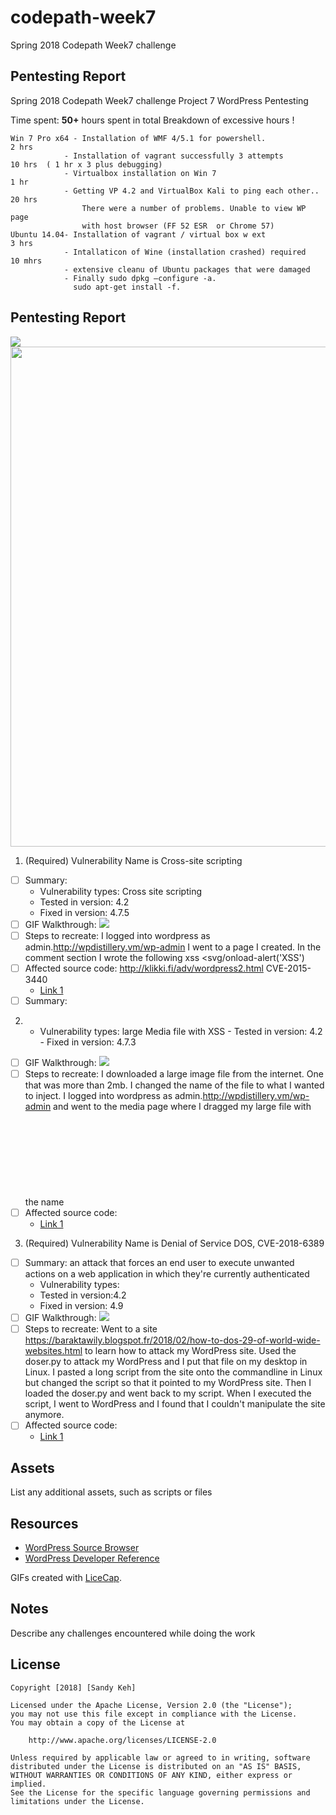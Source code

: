 # codepath-week7
Spring 2018 Codepath Week7 challenge

## Pentesting Report
Spring 2018 Codepath Week7 challenge
Project 7 WordPress Pentesting

Time spent: **50+** hours spent in total
Breakdown of excessive hours !
    
    Win 7 Pro x64 - Installation of WMF 4/5.1 for powershell.                 2 hrs
                - Installation of vagrant successfully 3 attempts             10 hrs  ( 1 hr x 3 plus debugging)
                - Virtualbox installation on Win 7                            1 hr
                - Getting VP 4.2 and VirtualBox Kali to ping each other..     20 hrs
                    There were a number of problems. Unable to view WP page
                    with host browser (FF 52 ESR  or Chrome 57)     
    Ubuntu 14.04- Installation of vagrant / virtual box w ext                 3 hrs
                - Intallaticon of Wine (installation crashed) required        10 mhrs
                - extensive cleanu of Ubuntu packages that were damaged
                - Finally sudo dpkg –configure -a. 
                  sudo apt-get install -f.  

## Pentesting Report
<img src="file.gif"> <img src="my_gif_walkthrough_url" width="800">
1. (Required) Vulnerability Name is Cross-site scripting
  - [ ] Summary: 
    - Vulnerability types:  Cross site scripting
    - Tested in version: 4.2
    - Fixed in version: 4.7.5
  - [ ] GIF Walkthrough: <img src='Week 7xss.gif'/>
  - [ ] Steps to recreate: 
 I logged into wordpress as admin.http://wpdistillery.vm/wp-admin
  I went to a page I created.  In the comment section I wrote the following xss <svg/onload-alert('XSS')
  - [ ] Affected source code: http://klikki.fi/adv/wordpress2.html      CVE-2015-3440
    - [Link 1](https://core.trac.wordpress.org/browser/tags/version/src/source_file.php)
  - [ ] Summary: 
  
  2. - Vulnerability types:  large Media file with XSS
    - Tested in version: 4.2
    - Fixed in version: 4.7.3
  - [ ] GIF Walkthrough: <img src='Largeuploadxss.gif'/>
  - [ ] Steps to recreate: I downloaded a large image file from the internet.  One that was more than 2mb. I changed the name of the file to what I wanted to inject.  I logged into wordpress as admin.http://wpdistillery.vm/wp-admin and went to the media page where I dragged my large file with the name <svg onload='alert(228)'>
  - [ ] Affected source code:
    - [Link 1](https://core.trac.wordpress.org/browser/tags/version/src/source_file.php)
  
3. (Required) Vulnerability Name is Denial of Service DOS, CVE-2018-6389
  - [ ] Summary: an attack that forces an end user to execute unwanted actions on a web application in which they're currently authenticated
    - Vulnerability types:
    - Tested in version:4.2
    - Fixed in version: 4.9
  - [ ] GIF Walkthrough: <img src='crecords.gif'/>
  - [ ] Steps to recreate: Went to a site https://baraktawily.blogspot.fr/2018/02/how-to-dos-29-of-world-wide-websites.html to learn how to attack my WordPress site.
 Used the doser.py to attack my WordPress and I put that file on my desktop in Linux.
  I pasted a long script from the site onto the commandline in Linux but changed the script so that it pointed to my WordPress site.
  Then I loaded the doser.py and went back to my script.  When I executed the script, I went to WordPress and I found that I couldn't manipulate the site anymore.
  - [ ] Affected source code:
    - [Link 1](https://core.trac.wordpress.org/browser/tags/version/src/source_file.php)
## Assets

List any additional assets, such as scripts or files

## Resources

- [WordPress Source Browser](https://core.trac.wordpress.org/browser/)
- [WordPress Developer Reference](https://developer.wordpress.org/reference/)

GIFs created with [LiceCap](http://www.cockos.com/licecap/).

## Notes

Describe any challenges encountered while doing the work

## License

    Copyright [2018] [Sandy Keh]

    Licensed under the Apache License, Version 2.0 (the "License");
    you may not use this file except in compliance with the License.
    You may obtain a copy of the License at

        http://www.apache.org/licenses/LICENSE-2.0

    Unless required by applicable law or agreed to in writing, software
    distributed under the License is distributed on an "AS IS" BASIS,
    WITHOUT WARRANTIES OR CONDITIONS OF ANY KIND, either express or implied.
    See the License for the specific language governing permissions and
    limitations under the License.
